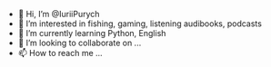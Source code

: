 - 👋 Hi, I’m @IuriiPurych
- 👀 I’m interested in fishing, gaming, listening audibooks, podcasts
- 🌱 I’m currently learning Python, English
- 💞️ I’m looking to collaborate on ...
- 📫 How to reach me ...

<!---
IuriiPurych/IuriiPurych is a ✨ special ✨ repository because its `README.md` (this file) appears on your GitHub profile.
You can click the Preview link to take a look at your changes.
--->
